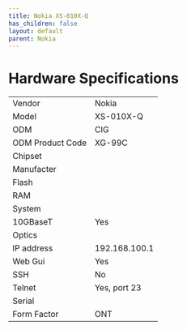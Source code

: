 ```yaml
---
title: Nokia XS-010X-Q
has_children: false
layout: default
parent: Nokia
---
```


# Hardware Specifications

|                  |           |
| ---------------- | --------- |
| Vendor           | Nokia     |
| Model            | XS-010X-Q |
| ODM              | CIG       |
| ODM Product Code | XG-99C    |
| Chipset          |           |
| Manufacter       |           |
| Flash            |           |
| RAM              |           |
| System           |           |
| 10GBaseT         | Yes       |
| Optics           |           |
| IP address       | 192.168.100.1 |
| Web Gui          | Yes       |
| SSH              | No        |
| Telnet           | Yes, port 23 |
| Serial           |           |
| Form Factor      | ONT       |
